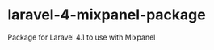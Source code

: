 laravel-4-mixpanel-package
==========================

Package for Laravel 4.1 to use with Mixpanel
